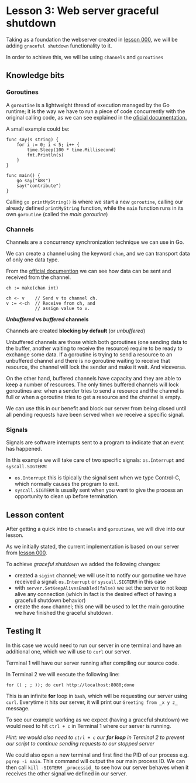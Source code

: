 # Lesson 3: Web server graceful shutdown

Taking as a foundation the webserver created in [lesson 000](../lesson-000-web-server/), we will be adding `graceful shutdown` functionality to it.

In order to achieve this, we will be using `channels` and `goroutines`

## Knowledge bits


### Goroutines

A `goroutine` is a lightweight thread of execution managed by the Go runtime; it is the way we have to run a piece of code concurrently with the original calling code, as we can see explained in the [oficial documentation.](https://tour.golang.org/concurrency/1)

A small example could be:

```
func say(s string) {
	for i := 0; i < 5; i++ {
		time.Sleep(100 * time.Millisecond)
		fmt.Println(s)
	}
}

func main() {
	go say("k8s")
	say("contribute")
}
```

Calling `go printMyString()` is where we start a new `goroutine`, calling our already defined `printMyString` function, while the `main` function runs in its own `goroutine` (called the _main goroutine_)


### Channels

Channels are a concurrency synchronization technique we can use in Go.

We can create a channel using the keyword `chan`, and we can transport data of only one data type.

From the [official documention](https://tour.golang.org/concurrency/2) we can see how data can be sent and received from the channel.

```
ch := make(chan int)

ch <- v    // Send v to channel ch.
v := <-ch  // Receive from ch, and
           // assign value to v.
```

**_Unbuffered_ vs _buffered_ channels**

Channels are created **blocking by default** (or _unbuffered_)

Unbuffered channels are those which both goroutines (one sending data to the buffer, another waiting to receive the resource) require to be ready to exchange some data. If a goroutine is trying to send a resource to an unbuffered channel and there is no goroutine waiting to receive that resource, the channel will lock the sender and make it wait.
And viceversa.

On the other hand, buffered channels have capacity and they are able to keep a number of resources.
The only times buffered channels will lock goroutines are: when a sender tries to send a resource and the channel is full or when a goroutine tries to get a resource and the channel is empty.

We can use this in our benefit and block our server from being closed until all pending requests have been served when we receive a specific signal.


### Signals

Signals are software interrupts sent to a program to indicate that an event has happened.

In this example we will take care of two specific signals: `os.Interrupt` and `syscall.SIGTERM`:

- `os.Interrupt` this is tipically the signal sent when we type Control-C, which normally causes the program to exit.
- `syscall.SIGTERM` is usually sent when you want to give the process an opportunity to clean up before termination.


## Lesson content

After getting a quick intro to `channels` and `goroutines`, we will dive into our lesson.

As we initially stated, the current implementation is based on our server from [lesson 000](../lesson-000-web-server/).


To achieve _graceful shutdown_ we added the following changes:

- created a `sigint` channel; we will use it to notify our goroutine we have received a signal: `os.Interrupt` or `syscall.SIGTERM` in this case
- with `server.SetKeepAlivesEnabled(false)` we set the server to not keep alive any connection (which in fact is the desired effect of having a gracefull shutdown behavior)
- create the `done` channel; this one will be used to let the main goroutine we have finished the graceful shutdown.


## Testing It

In this case we would need to run our server in one terminal and have an additional one, which we will use to `curl` our server.

Terminal 1 will have our server running after compiling our source code.

In Terminal 2 we will execute the following line:

```
for (( ; ; )); do curl http://localhost:8080;done
```

This is an infinite **for** loop in `bash`, which will be requesting our server using `curl`. Everytime it hits our server, it will print our `Greeting from _x y z_` message.

To see our example working as we expect (having a graceful shutdown) we would need to hit `ctrl + c` in Terminal 1 where our server is running.

_Hint: we would also need to `ctrl + c` our **for loop** in Terminal 2 to prevent our script to continue sending requests to our stopped server_

We could also open a new terminal and first find the PID of our process e.g. `pgrep -i main`. This command will output the our main process ID. We can then call `kill -SIGTERM _processid_` to see how our server behaves when it receives the other signal we defined in our server.

